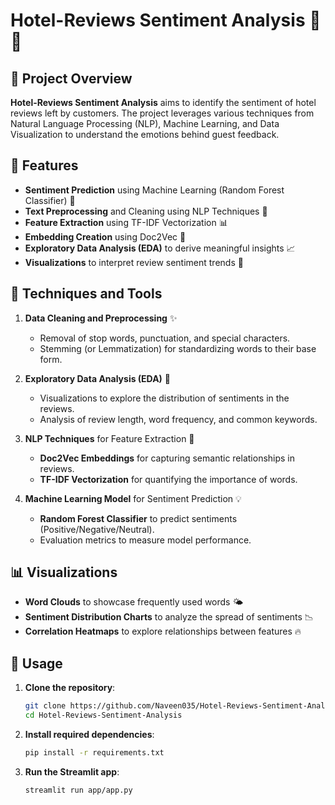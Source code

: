 # Hotel-Reviews Sentiment Analysis 🌟🏨

## 📖 Project Overview

**Hotel-Reviews Sentiment Analysis** aims to identify the sentiment of hotel reviews left by customers. The project leverages various techniques from Natural Language Processing (NLP), Machine Learning, and Data Visualization to understand the emotions behind guest feedback.

## 🚀 Features

- **Sentiment Prediction** using Machine Learning (Random Forest Classifier) 🌲
- **Text Preprocessing** and Cleaning using NLP Techniques 📝
- **Feature Extraction** using TF-IDF Vectorization 📊
- **Embedding Creation** using Doc2Vec 🧠
- **Exploratory Data Analysis (EDA)** to derive meaningful insights 📈
- **Visualizations** to interpret review sentiment trends 🎨

## 🔧 Techniques and Tools

1. **Data Cleaning and Preprocessing** ✨
   - Removal of stop words, punctuation, and special characters.
   - Stemming (or Lemmatization) for standardizing words to their base form.  

2. **Exploratory Data Analysis (EDA)** 🧐
   - Visualizations to explore the distribution of sentiments in the reviews.
   - Analysis of review length, word frequency, and common keywords.

3. **NLP Techniques** for Feature Extraction 🧰
   - **Doc2Vec Embeddings** for capturing semantic relationships in reviews.
   - **TF-IDF Vectorization** for quantifying the importance of words.

4. **Machine Learning Model** for Sentiment Prediction 💡
   - **Random Forest Classifier** to predict sentiments (Positive/Negative/Neutral).
   - Evaluation metrics to measure model performance.

## 📊 Visualizations

- **Word Clouds** to showcase frequently used words 🌤️
- **Sentiment Distribution Charts** to analyze the spread of sentiments 📉
- **Correlation Heatmaps** to explore relationships between features 🔥

## 📝 Usage

1. **Clone the repository**:
    ```bash
    git clone https://github.com/Naveen035/Hotel-Reviews-Sentiment-Analysis.git
    cd Hotel-Reviews-Sentiment-Analysis
    ```

2. **Install required dependencies**:
    ```bash
    pip install -r requirements.txt
    ```

3. **Run the Streamlit app**:
    ```bash
    streamlit run app/app.py
    ```


